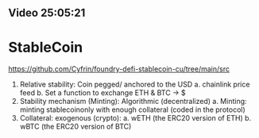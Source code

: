 ## Video 25:05:21
# StableCoin

https://github.com/Cyfrin/foundry-defi-stablecoin-cu/tree/main/src


1. Relative stability: Coin pegged/ anchored to the USD
   a. chainlink price feed
   b. Set a function to exchange ETH & BTC -> $
2. Stability mechanism (Minting): Algorithmic (decentralized)
   a. Minting: minting stablecoinonly with enough collateral (coded in the protocol) 
3. Collateral: exogenous (crypto):
    a. wETH (the ERC20 version of ETH)
    b. wBTC (the ERC20 version of BTC)